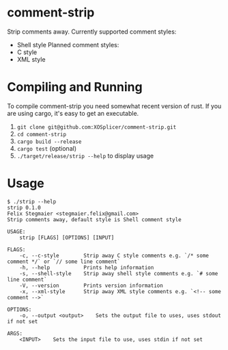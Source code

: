 # comment-strip
Strip comments away.
Currently supported comment styles:
- Shell style
Planned comment styles:
- C style
- XML style

# Compiling and Running
To compile comment-strip you need somewhat recent version of rust.
If you are using cargo, it's easy to get an executable.
1. `git clone git@github.com:XOSplicer/comment-strip.git`
2. `cd comment-strip`
3. `cargo build --release`
4. `cargo test` (optional)
5. `./target/release/strip --help` to display usage

# Usage
```
$ ./strip --help          
strip 0.1.0
Felix Stegmaier <stegmaier.felix@gmail.com>
Strip comments away, default style is Shell comment style

USAGE:
    strip [FLAGS] [OPTIONS] [INPUT]

FLAGS:
    -c, --c-style        Strip away C style comments e.g. `/* some comment */` or `// some line comment`
    -h, --help           Prints help information
    -s, --shell-style    Strip away shell style comments e.g. `# some line comment`
    -V, --version        Prints version information
    -x, --xml-style      Strip away XML style comments e.g. `<!-- some comment -->`

OPTIONS:
    -o, --output <output>    Sets the output file to uses, uses stdout if not set

ARGS:
    <INPUT>    Sets the input file to use, uses stdin if not set

```
